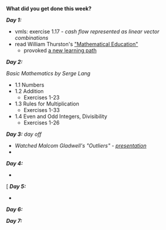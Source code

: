 **What did you get done this week?**

**_Day 1:_**
- vmls: exercise 1.17 - _cash flow represented as linear vector combinations_
- read William Thurston's ["Mathematical Education" ](https://arxiv.org/pdf/math/0503081)
  - provoked [a new learning path](https://github.com/mmxvll/documented-progress/edit/main/weekly-reports/03-week-2024-12-24/learning-plan.md)
  
**_Day 2:_**

_Basic Mathematics by Serge Lang_
  -  1.1 Numbers 
  -  1.2 Addition
      - Exercises 1-23 
  -  1.3 Rules for Multiplication
      - Exercises 1-33 
  - 1.4 Even and Odd Integers, Divisibility
      - Exercises 1-26  

**_Day 3:_**
_day off_
- _Watched Malcom Gladwell's "Outliers"_ - [_presentation_](https://youtu.be/EcMKLwVlpJk?si=8dd-7H1WsdJML2fe)
- 

**_Day 4:_**

-
[
**_Day 5:_**

- 

**_Day 6:_**



**_Day 7:_**

  
